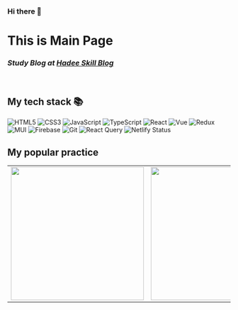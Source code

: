 ### Hi there 👋

<h1>This is Main Page</h1>
<p>
  <em>
    <h3>
      Study Blog at <a href="https://hadee-skill.netlify.app/" target="_blank">Hadee Skill Blog</a>
    </h3>
  </em>
 <p>
   
 <br />
 <h2> My tech stack 📚 </h2>

  ![HTML5](https://img.shields.io/badge/-HTML5-F05032?style=for-the-badge&logo=html5&logoColor=ffffff)
  ![CSS3](https://img.shields.io/badge/-CSS3-007ACC?style=for-the-badge&logo=css3)
  ![JavaScript](https://img.shields.io/badge/-JavaScript-%23F7DF1C?style=for-the-badge&logo=javascript&logoColor=000000&labelColor=%23F7DF1C&color=%23FFCE5A)
  ![TypeScript](https://img.shields.io/badge/-TypeScript-007ACC?style=for-the-badge&logo=typescript&logoColor=white)
  ![React](https://img.shields.io/badge/-React-222222?style=for-the-badge&logo=react)
  ![Vue](https://img.shields.io/badge/Vue-4FC08D.svg?&style=for-the-badge&logo=Vue.js&logoColor=white)
  ![Redux](https://img.shields.io/badge/redux-593d88.svg?style=for-the-badge&logo=redux&logoColor=white)
  ![MUI](https://img.shields.io/badge/MUI-0081CB.svg?style=for-the-badge&logo=mui&logoColor=white)
  ![Firebase](https://img.shields.io/badge/Firebase-039BE5?style=for-the-badge&logo=Firebase&logoColor=white)
  ![Git](https://img.shields.io/badge/-Git-F05032?style=for-the-badge&logo=git&logoColor=ffffff)
  ![React Query](https://img.shields.io/badge/-React%20Query-FF4154?style=for-the-badge&logo=react%20query&logoColor=white)
  ![Netlify Status](https://api.netlify.com/api/v1/badges/f15f03f9-55d8-4adc-97d5-f6e085141610/deploy-status)
 <br/>






 <h2>My popular practice</h2>
 <table>
  <tbody>
    <tr>
      <td>
        <a href="https://natural-science-a2e20.web.app/" target="_blank">
          <img 
            align="center" 
            src="https://user-images.githubusercontent.com/85422934/200773780-02aad150-e14b-468c-9543-9d91af9380b3.png" 
            width=300"
           >
        </a>
      </td>
      <td>
        <a href="https://simple-youtube-study.netlify.app/" target="_blank">
          <img 
            align="center" 
            src="https://user-images.githubusercontent.com/85422934/200773569-a73ede02-2eb2-4c97-bd7a-5febb71ccefb.png" 
            width=300"
           >
        </a>
      </td>
      <td>
        <a href="https://hadee-skill.netlify.app/" target="_blank">
          <img 
            align="center" 
            src="https://user-images.githubusercontent.com/85422934/185585136-4159691b-90be-497a-91ea-679d3bdb65c5.png" 
            width="300"
           >
        </a>
      </td>
    </tr>
  </tbody>
</table>
<br/>
